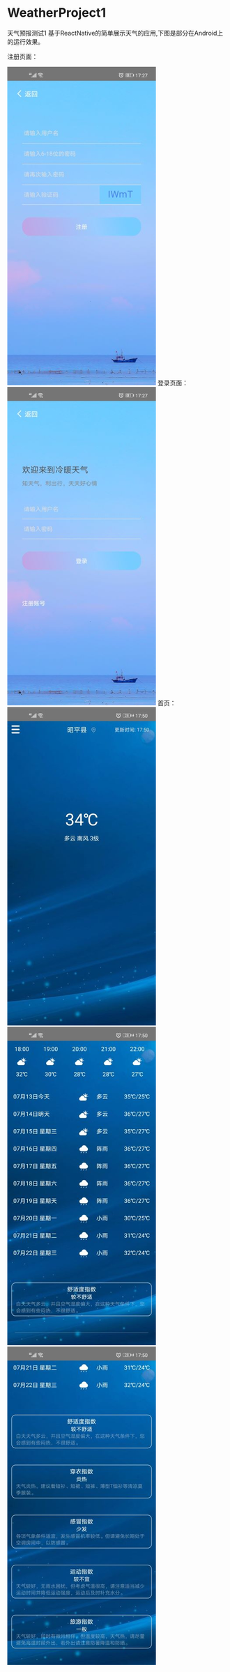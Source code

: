 # WeatherProject1
天气预报测试1
基于ReactNative的简单展示天气的应用,下图是部分在Android上的运行效果。

注册页面：

![Image text](https://raw.githubusercontent.com/suqinye/WeatherProject1/dev/app/image/images-folder/registered.jpg)
登录页面：
![Image text](https://raw.githubusercontent.com/suqinye/WeatherProject1/dev/app/image/images-folder/login.jpg)
首页：
![Image text](https://raw.githubusercontent.com/suqinye/WeatherProject1/dev/app/image/images-folder/homePage.jpg)![Image text](https://raw.githubusercontent.com/suqinye/WeatherProject1/dev/app/image/images-folder/forecast.jpg)![Image text](https://raw.githubusercontent.com/suqinye/WeatherProject1/dev/app/image/images-folder/lifeIndex.jpg)
